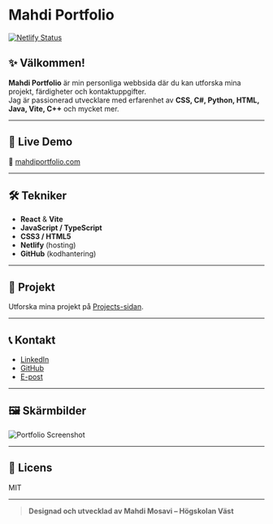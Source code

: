 # Mahdi Portfolio

[![Netlify Status](https://api.netlify.com/api/v1/badges/YOUR_BADGE_ID/deploy-status)](https://mahdiportfolio.com)

## ✨ Välkommen!

**Mahdi Portfolio** är min personliga webbsida där du kan utforska mina projekt, färdigheter och kontaktuppgifter.  
Jag är passionerad utvecklare med erfarenhet av **CSS, C#, Python, HTML, Java, Vite, C++** och mycket mer.

---

## 🚀 Live Demo

🔗 [mahdiportfolio.com](https://mahdiportfolio.com)

---

## 🛠️ Tekniker

- **React** & **Vite**
- **JavaScript / TypeScript**
- **CSS3 / HTML5**
- **Netlify** (hosting)
- **GitHub** (kodhantering)

---

## 📂 Projekt

Utforska mina projekt på [Projects-sidan](https://mahdiportfolio.com/projects).

---

## 📞 Kontakt

- [LinkedIn](https://www.linkedin.com/in/ditt-namn)
- [GitHub](https://github.com/mahdi475)
- [E-post](mailto:mahdi@example.com)

---

## 🖼️ Skärmbilder

![Portfolio Screenshot](https://mahdiportfolio.com/screenshot.png)

---

## 📄 Licens

MIT

---

> **Designad och utvecklad av Mahdi Mosavi – Högskolan Väst**
